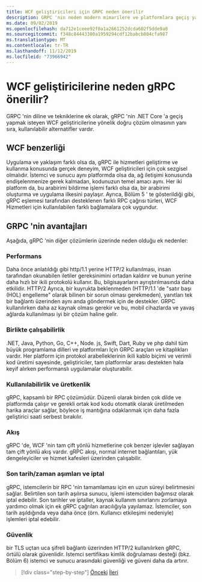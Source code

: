 ```yaml
---
title: WCF geliştiricileri için GRPC neden önerilir
description: GRPC 'nin neden modern mimarilere ve platformlara geçiş yapmak isteyen WCF geliştiricileri için iyi bir uyum olduğuna ilişkin bir tartışma.
ms.date: 09/02/2019
ms.openlocfilehash: da712e1ceee92f0a1a2661252dcda602f5dde9a0
ms.sourcegitcommit: f348c84443380a1959294cdf12babcb804cfa987
ms.translationtype: MT
ms.contentlocale: tr-TR
ms.lasthandoff: 11/12/2019
ms.locfileid: "73966942"
---
```

# <a name="why-grpc-is-recommended-for-wcf-developers"></a>WCF geliştiricilerine neden gRPC önerilir?

GRPC 'nin diline ve tekniklerine ek olarak, gRPC 'nin .NET Core 'a geçiş yapmak isteyen WCF geliştiricilerine yönelik doğru çözüm olmasının yanı sıra, kullanılabilir alternatifler vardır.

## <a name="similarity-to-wcf"></a>WCF benzerliği

Uygulama ve yaklaşım farklı olsa da, gRPC ile hizmetleri geliştirme ve kullanma konusunda gerçek deneyim, WCF geliştiricileri için çok sezgisel olmalıdır. İstemci ve sunucu aynı platformda olsa da, ağ iletişimi konusunda endişelenmenize gerek kalmadan, kodunuzun temel amacı aynı. Her iki platform da, bu arabirimi bildirme işlemi farklı olsa da, bir arabirimi oluşturma ve uygulama ilkesini paylaşır. Ayrıca, Bölüm 5 ' te gösterildiği gibi, gRPC eşlemesi tarafından desteklenen farklı RPC çağrısı türleri, WCF Hizmetleri için kullanılabilen farklı bağlamalara çok uygundur.

## <a name="benefits-of-grpc"></a>GRPC 'nin avantajları

Aşağıda, gRPC 'nin diğer çözümlerin üzerinde neden olduğu ek nedenler:

### <a name="performance"></a>Performans

Daha önce anlatıldığı gibi http/1.1 yerine HTTP/2 kullanılması, insan tarafından okunabilen iletiler gereksinimini ortadan kaldırır ve bunun yerine daha hızlı bir ikili protokolü kullanır. Bu, bilgisayarların ayrıştırılmasında daha etkilidir. HTTP/2 Ayrıca, bir kuyrukta beklenmeden (HTTP/1.1 'de "satır başı (HOL) engelleme" olarak bilinen bir sorun olması gerekmeden), yanıtları tek bir bağlantı üzerinden aynı anda göndermek için de destekler. GRPC kullanılırken daha az kaynak olması gerekir ve bu, mobil cihazlarda ve yavaş ağlarda kullanılması iyi bir çözüm haline gelir.

### <a name="interoperability"></a>Birlikte çalışabilirlik

.NET, Java, Python, Go, C++, Node. js, Swift, Dart, Ruby ve php dahil tüm büyük programlama dilleri ve platformları Için GRPC araçları ve kitaplıkları vardır. Her platform için protokol arabelleklerinin ikili kablo biçimi ve verimli kod üretimi sayesinde, geliştiriciler, tam platformlar arası destekten hala keyif alırken performanslı uygulamalar oluşturabilir.

### <a name="usability-and-productivity"></a>Kullanılabilirlik ve üretkenlik

gRPC, kapsamlı bir RPC çözümüdür. Düzenli olarak birden çok dilde ve platformda çalışır ve gerekli ortak kod kodu otomatik olarak üretilmeden harika araçlar sağlar, böylece iş mantığına odaklanmak için daha fazla geliştirici saati serbest bırakılır.

### <a name="streaming"></a>Akış

gRPC 'de, WCF 'nin tam çift yönlü hizmetlerine çok benzer işlevler sağlayan tam çift yönlü akış vardır. gRPC akışı, normal internet bağlantıları, yük dengeleyiciler ve hizmet kafesleri üzerinden çalışabilir.

### <a name="deadlinetimeouts-and-cancellation"></a>Son tarih/zaman aşımları ve iptal

gRPC, istemcilerin bir RPC 'nin tamamlaması için en uzun süreyi belirtmesini sağlar. Belirtilen son tarih aşılırsa sunucu, işlemi istemciden bağımsız olarak iptal edebilir. Son tarihler ve iptaller, kaynak kullanım sınırlarını zorlamaya yardımcı olmak için ek gRPC çağrıları aracılığıyla yayılamaz. İstemciler, son tarih aşıldığında veya daha önce (örn. Kullanıcı etkileşimi nedeniyle) işlemleri iptal edebilir.

### <a name="security"></a>Güvenlik

bir TLS uçtan uca şifreli bağlantı üzerinden HTTP/2 kullanılırken gRPC, örtülü olarak güvenlidir. Istemci sertifikası kimlik doğrulaması desteği (bkz. Bölüm 6) istemci ve sunucu arasındaki güvenliği ve güveni daha da artırır.

>[!div class="step-by-step"]
>[Önceki](network-protocols.md)
>[İleri](protocol-buffers.md)
